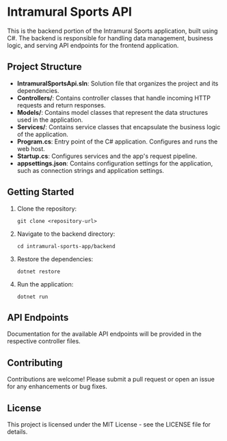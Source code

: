 # Intramural Sports API

This is the backend portion of the Intramural Sports application, built using C#. The backend is responsible for handling data management, business logic, and serving API endpoints for the frontend application.

## Project Structure

- **IntramuralSportsApi.sln**: Solution file that organizes the project and its dependencies.
- **Controllers/**: Contains controller classes that handle incoming HTTP requests and return responses.
- **Models/**: Contains model classes that represent the data structures used in the application.
- **Services/**: Contains service classes that encapsulate the business logic of the application.
- **Program.cs**: Entry point of the C# application. Configures and runs the web host.
- **Startup.cs**: Configures services and the app's request pipeline.
- **appsettings.json**: Contains configuration settings for the application, such as connection strings and application settings.

## Getting Started

1. Clone the repository:
   ```
   git clone <repository-url>
   ```

2. Navigate to the backend directory:
   ```
   cd intramural-sports-app/backend
   ```

3. Restore the dependencies:
   ```
   dotnet restore
   ```

4. Run the application:
   ```
   dotnet run
   ```

## API Endpoints

Documentation for the available API endpoints will be provided in the respective controller files.

## Contributing

Contributions are welcome! Please submit a pull request or open an issue for any enhancements or bug fixes.

## License

This project is licensed under the MIT License - see the LICENSE file for details.